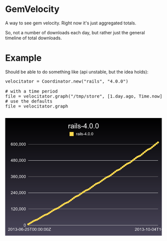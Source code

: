 # GemVelocity

A way to see gem velocity. Right now it's just aggregated totals.

So, not a number of downloads each day, but rather just the general timeline of total downloads.

# Example

Should be able to do something like (api unstable, but the idea holds):

<pre>
velocitator = Coordinator.new("rails", "4.0.0")

# with a time period
file = velocitator.graph("/tmp/store", [1.day.ago, Time.now])
# use the defaults
file = velocitator.graph

</pre>


![here](examples/rails-4.0.0.png)

